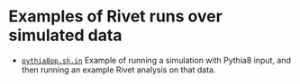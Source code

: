 # Examples of Rivet runs over simulated data

- [`pythia8pp.sh.in`](pythia8pp.sh.in) Example of running a simulation
  with Pythia8 input, and then running an example Rivet analysis on
  that data.
